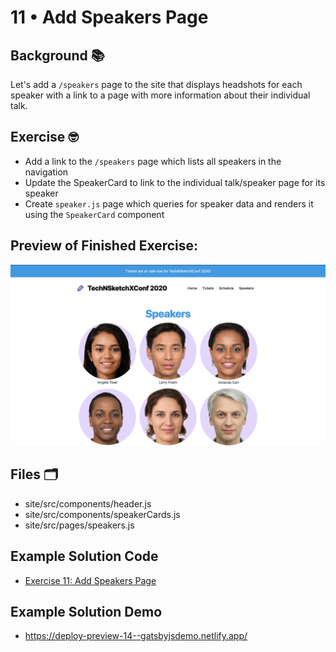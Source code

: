# 11 • Add Speakers Page 

## Background 📚

Let's add a `/speakers` page to the site that displays headshots for each speaker with a link to a page with more information about their individual talk.

## Exercise 🤓
- Add a link to the `/speakers` page which lists all speakers in the navigation
- Update the SpeakerCard to link to the individual talk/speaker page for its speaker
- Create `speaker.js` page which queries for speaker data and renders it using the `SpeakerCard` component 

## Preview of Finished Exercise:

![screenshot of final speakers page](./images/exercise-11-add-speakers-page.png)

## Files 🗂
- site/src/components/header.js
- site/src/components/speakerCards.js
- site/src/pages/speakers.js


## Example Solution Code
- [Exercise 11: Add Speakers Page ](https://github.com/M0nica/gatsby-workshop/pull/14/files)

## Example Solution Demo
- https://deploy-preview-14--gatsbyjsdemo.netlify.app/

